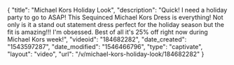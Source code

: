 {
    "title": "Michael Kors Holiday Look",
    "description": "Quick! I need a holiday party to go to ASAP! This Sequinced Michael Kors Dress is everything! Not only is it a stand out statement dress perfect for the holiday season but the fit is amazing!!! I'm obsessed. Best of all it's 25% off right now during Michael Kors week!",
    "videoid": "184682282",
    "date_created": "1543597287",
    "date_modified": "1546466796",
    "type": "captivate",
    "layout": "video",
    "url": "\/v\/michael-kors-holiday-look\/184682282"
}